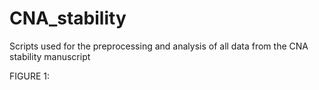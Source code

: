# CNA_stability

Scripts used for the preprocessing and analysis of all data from the CNA stability manuscript

FIGURE 1:
